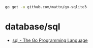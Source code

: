 ```bash
go get -u github.com/mattn/go-sqlite3
```

# database/sql

- [sql - The Go Programming Language](https://golang.org/pkg/database/sql/)
